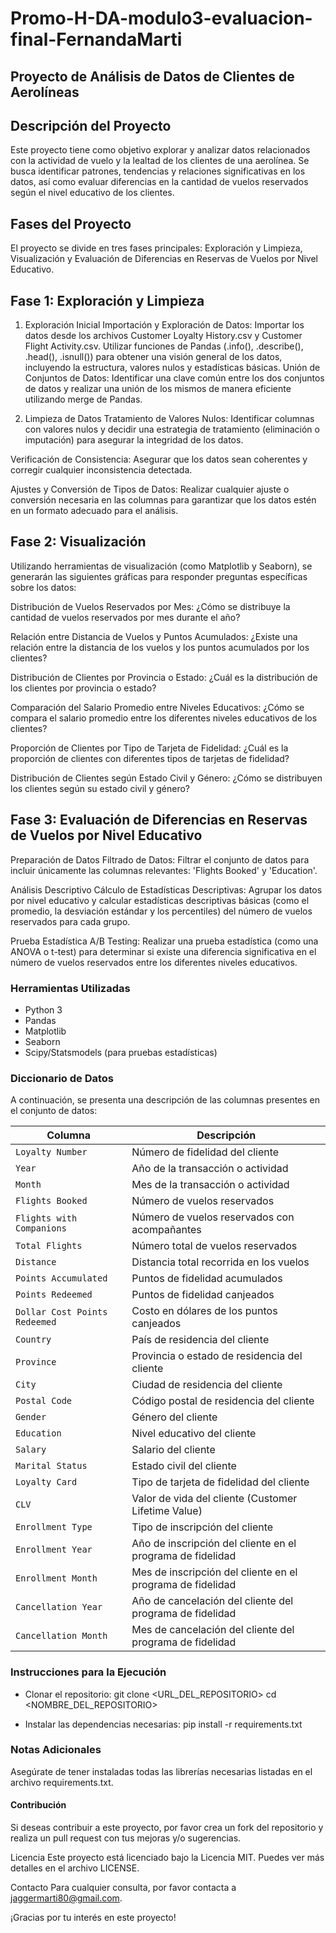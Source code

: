 # Promo-H-DA-modulo3-evaluacion-final-FernandaMarti
## Proyecto de Análisis de Datos de Clientes de Aerolíneas
## Descripción del Proyecto
Este proyecto tiene como objetivo explorar y analizar datos relacionados con la actividad de vuelo y la lealtad de los clientes de una aerolínea. Se busca identificar patrones, tendencias y relaciones significativas en los datos, así como evaluar diferencias en la cantidad de vuelos reservados según el nivel educativo de los clientes.
## 

## Fases del Proyecto
El proyecto se divide en tres fases principales: Exploración y Limpieza, Visualización y Evaluación de Diferencias en Reservas de Vuelos por Nivel Educativo.

## Fase 1: Exploración y Limpieza
1. Exploración Inicial
Importación y Exploración de Datos:
Importar los datos desde los archivos Customer Loyalty History.csv y Customer Flight Activity.csv.
Utilizar funciones de Pandas (.info(), .describe(), .head(), .isnull()) para obtener una visión general de los datos, incluyendo la estructura, valores nulos y estadísticas básicas.
Unión de Conjuntos de Datos:
Identificar una clave común entre los dos conjuntos de datos y realizar una unión de los mismos de manera eficiente utilizando merge de Pandas.

2. Limpieza de Datos
Tratamiento de Valores Nulos:
Identificar columnas con valores nulos y decidir una estrategia de tratamiento (eliminación o imputación) para asegurar la integridad de los datos.

Verificación de Consistencia:
Asegurar que los datos sean coherentes y corregir cualquier inconsistencia detectada.

Ajustes y Conversión de Tipos de Datos:
Realizar cualquier ajuste o conversión necesaria en las columnas para garantizar que los datos estén en un formato adecuado para el análisis.

## Fase 2: Visualización
Utilizando herramientas de visualización (como Matplotlib y Seaborn), se generarán las siguientes gráficas para responder preguntas específicas sobre los datos:

Distribución de Vuelos Reservados por Mes:
¿Cómo se distribuye la cantidad de vuelos reservados por mes durante el año?

Relación entre Distancia de Vuelos y Puntos Acumulados:
¿Existe una relación entre la distancia de los vuelos y los puntos acumulados por los clientes?

Distribución de Clientes por Provincia o Estado:
¿Cuál es la distribución de los clientes por provincia o estado?

Comparación del Salario Promedio entre Niveles Educativos:
¿Cómo se compara el salario promedio entre los diferentes niveles educativos de los clientes?

Proporción de Clientes por Tipo de Tarjeta de Fidelidad:
¿Cuál es la proporción de clientes con diferentes tipos de tarjetas de fidelidad?

Distribución de Clientes según Estado Civil y Género:
¿Cómo se distribuyen los clientes según su estado civil y género?

## Fase 3: Evaluación de Diferencias en Reservas de Vuelos por Nivel Educativo
Preparación de Datos
Filtrado de Datos:
Filtrar el conjunto de datos para incluir únicamente las columnas relevantes: 'Flights Booked' y 'Education'.

Análisis Descriptivo
Cálculo de Estadísticas Descriptivas:
Agrupar los datos por nivel educativo y calcular estadísticas descriptivas básicas (como el promedio, la desviación estándar y los percentiles) del número de vuelos reservados para cada grupo.

Prueba Estadística
A/B Testing:
Realizar una prueba estadística (como una ANOVA o t-test) para determinar si existe una diferencia significativa en el número de vuelos reservados entre los diferentes niveles educativos.

### Herramientas Utilizadas
- Python 3
- Pandas
- Matplotlib
- Seaborn
- Scipy/Statsmodels (para pruebas estadísticas)

### Diccionario de Datos

A continuación, se presenta una descripción de las columnas presentes en el conjunto de datos:

| Columna                       | Descripción                                                                                 |
|-------------------------------|---------------------------------------------------------------------------------------------|
| `Loyalty Number`              | Número de fidelidad del cliente                                                            |
| `Year`                        | Año de la transacción o actividad                                                           |
| `Month`                       | Mes de la transacción o actividad                                                           |
| `Flights Booked`              | Número de vuelos reservados                                                                |
| `Flights with Companions`     | Número de vuelos reservados con acompañantes                                               |
| `Total Flights`               | Número total de vuelos reservados                                                          |
| `Distance`                    | Distancia total recorrida en los vuelos                                                    |
| `Points Accumulated`          | Puntos de fidelidad acumulados                                                             |
| `Points Redeemed`             | Puntos de fidelidad canjeados                                                              |
| `Dollar Cost Points Redeemed` | Costo en dólares de los puntos canjeados                                                   |
| `Country`                     | País de residencia del cliente                                                             |
| `Province`                    | Provincia o estado de residencia del cliente                                               |
| `City`                        | Ciudad de residencia del cliente                                                           |
| `Postal Code`                 | Código postal de residencia del cliente                                                    |
| `Gender`                      | Género del cliente                                                                         |
| `Education`                   | Nivel educativo del cliente                                                                |
| `Salary`                      | Salario del cliente                                                                        |
| `Marital Status`              | Estado civil del cliente                                                                   |
| `Loyalty Card`                | Tipo de tarjeta de fidelidad del cliente                                                   |
| `CLV`                         | Valor de vida del cliente (Customer Lifetime Value)                                        |
| `Enrollment Type`             | Tipo de inscripción del cliente                                                            |
| `Enrollment Year`             | Año de inscripción del cliente en el programa de fidelidad                                 |
| `Enrollment Month`            | Mes de inscripción del cliente en el programa de fidelidad                                 |
| `Cancellation Year`           | Año de cancelación del cliente del programa de fidelidad                                   |
| `Cancellation Month`          | Mes de cancelación del cliente del programa de fidelidad                                   |


### Instrucciones para la Ejecución
- Clonar el repositorio:
git clone <URL_DEL_REPOSITORIO>
cd <NOMBRE_DEL_REPOSITORIO>

- Instalar las dependencias necesarias:
pip install -r requirements.txt

### Notas Adicionales
Asegúrate de tener instaladas todas las librerías necesarias listadas en el archivo requirements.txt.

#### Contribución
Si deseas contribuir a este proyecto, por favor crea un fork del repositorio y realiza un pull request con tus mejoras y/o sugerencias.

Licencia
Este proyecto está licenciado bajo la Licencia MIT. Puedes ver más detalles en el archivo LICENSE.

Contacto
Para cualquier consulta, por favor contacta a jaggermarti80@gmail.com.

¡Gracias por tu interés en este proyecto!

